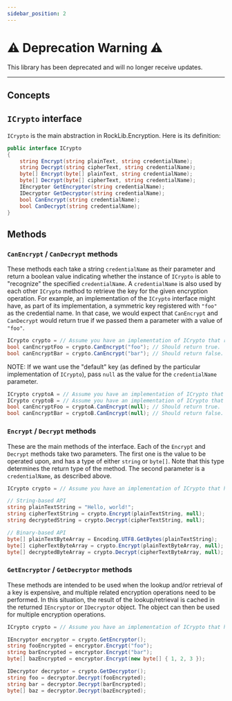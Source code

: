 ```yaml
---
sidebar_position: 2
---
```


# :warning: Deprecation Warning :warning:

This library has been deprecated and will no longer receive updates.

---

## Concepts

## `ICrypto` interface

`ICrypto` is the main abstraction in RockLib.Encryption. Here is its definition:

```csharp
public interface ICrypto
{
    string Encrypt(string plainText, string credentialName);
    string Decrypt(string cipherText, string credentialName);
    byte[] Encrypt(byte[] plainText, string credentialName);
    byte[] Decrypt(byte[] cipherText, string credentialName);
    IEncryptor GetEncryptor(string credentialName);
    IDecryptor GetDecryptor(string credentialName);
    bool CanEncrypt(string credentialName);
    bool CanDecrypt(string credentialName);
}
```

## Methods

### `CanEncrypt` / `CanDecrypt` methods

These methods each take a string `credentialName` as their parameter and return a boolean value indicating whether the instance of `ICrypto` is able to "recognize" the specified `credentialName`. A `credentialName` is also used by each other `ICrypto` method to retrieve the key for the given encryption operation. For example, an implementation of the `ICrypto` interface might have, as part of its implementation, a symmetric key registered with `"foo"` as the credential name. In that case, we would expect that `CanEncrypt` and `CanDecrypt` would return true if we passed them a parameter with a value of `"foo"`.

```csharp
ICrypto crypto = // Assume you have an implementation of ICrypto that recognizes "foo" but not "bar".
bool canEncryptFoo = crypto.CanEncrypt("foo"); // Should return true.
bool canEncryptBar = crypto.CanEncrypt("bar"); // Should return false.
```

NOTE: If we want use the "default" key (as defined by the particular implementation of `ICrypto`), pass `null` as the value for the `credentialName` parameter.

```csharp
ICrypto cryptoA = // Assume you have an implementation of ICrypto that has a default key.
ICrypto cryptoB = // Assume you have an implementation of ICrypto that does NOT have a default key.
bool canEncryptFoo = cryptoA.CanEncrypt(null); // Should return true.
bool canEncryptBar = cryptoB.CanEncrypt(null); // Should return false.
```

### `Encrypt` / `Decrypt` methods

These are the main methods of the interface. Each of the `Encrypt` and `Decrypt` methods take two parameters. The first one is the value to be operated upon, and has a type of either `string` or `byte[]`. Note that this type determines the return type of the method. The second parameter is a `credentialName`, as described above.

```csharp
ICrypto crypto = // Assume you have an implementation of ICrypto that has a default key.

// String-based API
string plainTextString = "Hello, world!";
string cipherTextString = crypto.Encrypt(plainTextString, null);
string decryptedString = crypto.Decrypt(cipherTextString, null);

// Binary-based API
byte[] plainTextByteArray = Encoding.UTF8.GetBytes(plainTextString);
byte[] cipherTextByteArray = crypto.Encrypt(plainTextByteArray, null);
byte[] decryptedByteArray = crypto.Decrypt(cipherTextByteArray, null);
```

### `GetEncryptor` / `GetDecryptor` methods

These methods are intended to be used when the lookup and/or retrieval of a key is expensive, and multiple related encryption operations need to be performed. In this situation, the result of the lookup/retrieval is cached in the returned `IEncryptor` or `IDecryptor` object. The object can then be used for multiple encryption operations.

```csharp
ICrypto crypto = // Assume you have an implementation of ICrypto that has a default key.

IEncryptor encryptor = crypto.GetEncryptor();
string fooEncrypted = encryptor.Encrypt("foo");
string barEncrypted = encryptor.Encrypt("bar");
byte[] bazEncrypted = encryptor.Encrypt(new byte[] { 1, 2, 3 });

IDecryptor decryptor = crypto.GetDecryptor();
string foo = decryptor.Decrypt(fooEncrypted);
string bar = decryptor.Decrypt(barEncrypted);
byte[] baz = decryptor.Decrypt(bazEncrypted);
```
